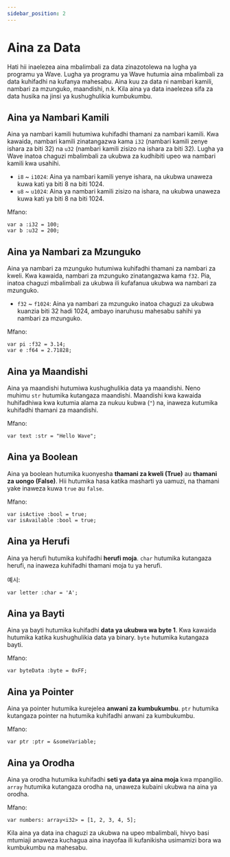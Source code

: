 ```yaml
---
sidebar_position: 2
---
```


# Aina za Data

Hati hii inaelezea aina mbalimbali za data zinazotolewa na lugha ya programu ya Wave.
Lugha ya programu ya Wave hutumia aina mbalimbali za data kuhifadhi na kufanya mahesabu.
Aina kuu za data ni nambari kamili, nambari za mzunguko, maandishi, n.k. Kila aina ya data inaelezea sifa za data husika na jinsi ya kushughulikia kumbukumbu.

## Aina ya Nambari Kamili
Aina ya nambari kamili hutumiwa kuhifadhi thamani za nambari kamili.
Kwa kawaida, nambari kamili zinatangazwa kama `i32` (nambari kamili zenye ishara za biti 32) na `u32` (nambari kamili zisizo na ishara za biti 32).
Lugha ya Wave inatoa chaguzi mbalimbali za ukubwa za kudhibiti upeo wa nambari kamili kwa usahihi.

* `i8` ~ `i1024`: Aina ya nambari kamili yenye ishara, na ukubwa unaweza kuwa kati ya biti 8 na biti 1024.
* `u8` ~ `u1024`: Aina ya nambari kamili zisizo na ishara, na ukubwa unaweza kuwa kati ya biti 8 na biti 1024.

Mfano:
```wave
var a :i32 = 100;
var b :u32 = 200;
```

## Aina ya Nambari za Mzunguko

Aina ya nambari za mzunguko hutumiwa kuhifadhi thamani za nambari za kweli.
Kwa kawaida, nambari za mzunguko zinatangazwa kama `f32`.
Pia, inatoa chaguzi mbalimbali za ukubwa ili kufafanua ukubwa wa nambari za mzunguko.

* `f32` ~ `f1024`: Aina ya nambari za mzunguko inatoa chaguzi za ukubwa kuanzia biti 32 hadi 1024, ambayo inaruhusu mahesabu sahihi ya nambari za mzunguko.

Mfano:
```wave
var pi :f32 = 3.14;
var e :f64 = 2.71828;
```

## Aina ya Maandishi
Aina ya maandishi hutumiwa kushughulikia data ya maandishi. Neno muhimu `str` hutumika kutangaza maandishi.
Maandishi kwa kawaida huhifadhiwa kwa kutumia alama za nukuu kubwa (`"`) na, inaweza kutumika kuhifadhi thamani za maandishi.

Mfano:
```wave
var text :str = "Hello Wave";
```

## Aina ya Boolean
Aina ya boolean hutumika kuonyesha **thamani za kweli (True)** au **thamani za uongo (False)**.
Hii hutumika hasa katika masharti ya uamuzi, na thamani yake inaweza kuwa `true` au `false`.

Mfano:
```wave
var isActive :bool = true;
var isAvailable :bool = true;
```

## Aina ya Herufi
Aina ya herufi hutumika kuhifadhi **herufi moja**.
`char` hutumika kutangaza herufi, na inaweza kuhifadhi thamani moja tu ya herufi.

예시:
```wave
var letter :char = 'A';
```

## Aina ya Bayti
Aina ya bayti hutumika kuhifadhi **data ya ukubwa wa byte 1**.
Kwa kawaida hutumika katika kushughulikia data ya binary. `byte` hutumika kutangaza bayti.

Mfano:
```wave
var byteData :byte = 0xFF;
```

## Aina ya Pointer
Aina ya pointer hutumika kurejelea **anwani za kumbukumbu**.
`ptr` hutumika kutangaza pointer na hutumika kuhifadhi anwani za kumbukumbu.

Mfano:
```wave
var ptr :ptr = &someVariable;
```

## Aina ya Orodha
Aina ya orodha hutumika kuhifadhi **seti ya data ya aina moja** kwa mpangilio.
`array` hutumika kutangaza orodha na, unaweza kubaini ukubwa na aina ya orodha.

Mfano:
```wave
var numbers: array<i32> = [1, 2, 3, 4, 5];
```

Kila aina ya data ina chaguzi za ukubwa na upeo mbalimbali, hivyo basi mtumiaji anaweza kuchagua aina inayofaa ili kufanikisha usimamizi bora wa kumbukumbu na mahesabu.
